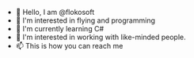 - 👋 Hello, I am @flokosoft
- 👀 I'm interested in flying and programming
- 🌱 I'm currently learning C#
- 💞️ I'm interested in working with like-minded people.
- 📫 This is how you can reach me 

<!---
flokosoft/flokosoft is a ✨ special ✨ repository because its `README.md` (this file) appears on your GitHub profile.
You can click the Preview link to take a look at your changes.
--->
